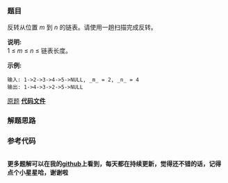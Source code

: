 ### 题目
反转从位置 _m_ 到 _n_ 的链表。请使用一趟扫描完成反转。

**说明:**  
1 ≤  _m_  ≤  _n_  ≤ 链表长度。

**示例:**

    
    
    输入: 1->2->3->4->5->NULL, _m_ = 2, _n_ = 4
    输出: 1->4->3->2->5->NULL

[原题](https://leetcode-cn.com/problems/reverse-linked-list-ii/)    **[代码文件]()**


### 解题思路




### 参考代码

```go


```




**更多题解可以在我的[github](https://github.com/LZH139/leetcode_Go)上看到，每天都在持续更新，觉得还不错的话，记得点个小星星哈，谢谢啦**
